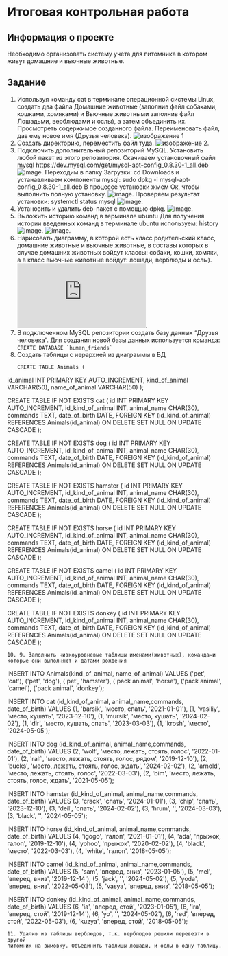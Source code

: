 # Итоговая контрольная работа
## Информация о проекте
Необходимо организовать систему учета для питомника в котором живут
домашние и вьючные животные.
## Задание
1. Используя команду cat в терминале операционной системы Linux, создать два файла Домашние животные (заполнив файл собаками, кошками, хомяками) и Вьючные животными заполнив файл Лошадьми, верблюдами и
ослы), а затем объединить их. Просмотреть содержимое созданного файла. Переименовать файл, дав ему новое имя (Друзья человека).
![изображение 1](https://github.com/AnnMitrakhovich/FinalWork_Linux/blob/main/Linux_1.png)
2. Создать директорию, переместить файл туда.
![изображение 2](https://github.com/AnnMitrakhovich/FinalWork_Linux/blob/main/Linux_2.png).
3. Подключить дополнительный репозиторий MySQL. Установить любой пакет из этого репозитория.
Скачиваем установочный файл mysql https://dev.mysql.com/get/mysql-apt-config_0.8.30-1_all.deb
![image](https://github.com/AnnMitrakhovich/FinalWork_Linux/blob/main/Linux_3.png).
Переходим в папку Загрузки: cd Downloads и устанавливаем компоненты mysql: sudo dpkg -i mysql-apt-config_0.8.30-1_all.deb
В процессе установки жмем Ок, чтобы выполнить полную установку.
![image](https://github.com/AnnMitrakhovich/FinalWork_Linux/blob/main/Linux_4.png).
Проверяем результат установки: systemctl status mysql
![image](https://github.com/AnnMitrakhovich/FinalWork_Linux/blob/main/Linux_5.png).
4. Установить и удалить deb-пакет с помощью dpkg.
![image](https://github.com/AnnMitrakhovich/FinalWork_Linux/blob/main/Linux_6.png).
5. Выложить историю команд в терминале ubuntu
Для получения истории введенных команд в терминале ubuntu используем: history
![image](https://github.com/AnnMitrakhovich/FinalWork_Linux/blob/main/Linux_7.png).
![image](https://github.com/AnnMitrakhovich/FinalWork_Linux/blob/main/Linux_8.png).
6. Нарисовать диаграмму, в которой есть класс родительский класс, домашние животные и вьючные животные, в составы которых в случае домашних животных войдут классы: собаки, кошки, хомяки, а в класс вьючные животные войдут: лошади, верблюды и ослы).
![diagram](https://github.com/AnnMitrakhovich/FinalWork_Linux/blob/main/diagram.pdf).
7. В подключенном MySQL репозитории создать базу данных “Друзья
человека”. Для создания новой базы данных используется команда: ```CREATE DATABASE `human_friends` ```
8. Создать таблицы с иерархией из диаграммы в БД
   ```
   CREATE TABLE Animals (
id_animal INT PRIMARY KEY AUTO_INCREMENT,
kind_of_animal VARCHAR(50),
name_of_animal VARCHAR(50)
);

CREATE TABLE IF NOT EXISTS cat (
	id INT PRIMARY KEY AUTO_INCREMENT,
    id_kind_of_animal INT,
	animal_name CHAR(30),
    commands TEXT,
    date_of_birth DATE,
    FOREIGN KEY (id_kind_of_animal) REFERENCES Animals(id_animal)
    ON DELETE SET NULL
	ON UPDATE CASCADE
);

CREATE TABLE IF NOT EXISTS dog (
	id INT PRIMARY KEY AUTO_INCREMENT,
    id_kind_of_animal INT,
	animal_name CHAR(30),
    commands TEXT,
    date_of_birth DATE,
    FOREIGN KEY (id_kind_of_animal) REFERENCES Animals(id_animal)
    ON DELETE SET NULL
	ON UPDATE CASCADE
);

CREATE TABLE IF NOT EXISTS hamster (
	id INT PRIMARY KEY AUTO_INCREMENT,
    id_kind_of_animal INT,
	animal_name CHAR(30),
    commands TEXT,
    date_of_birth DATE,
    FOREIGN KEY (id_kind_of_animal) REFERENCES Animals(id_animal)
    ON DELETE SET NULL
	ON UPDATE CASCADE
);

CREATE TABLE IF NOT EXISTS horse (
	id INT PRIMARY KEY AUTO_INCREMENT,
    id_kind_of_animal INT,
	animal_name CHAR(30),
    commands TEXT,
    date_of_birth DATE,
    FOREIGN KEY (id_kind_of_animal) REFERENCES Animals(id_animal)
    ON DELETE SET NULL
	ON UPDATE CASCADE
);

CREATE TABLE IF NOT EXISTS camel (
	id INT PRIMARY KEY AUTO_INCREMENT,
    id_kind_of_animal INT,
	animal_name CHAR(30),
    commands TEXT,
    date_of_birth DATE,
    FOREIGN KEY (id_kind_of_animal) REFERENCES Animals(id_animal)
    ON DELETE SET NULL
	ON UPDATE CASCADE
);

CREATE TABLE IF NOT EXISTS donkey (
	id INT PRIMARY KEY AUTO_INCREMENT,
    id_kind_of_animal INT,
	animal_name CHAR(30),
    commands TEXT,
    date_of_birth DATE,
    FOREIGN KEY (id_kind_of_animal) REFERENCES Animals(id_animal)
    ON DELETE SET NULL
	ON UPDATE CASCADE
);
   ```
10. 9. Заполнить низкоуровневые таблицы именами(животных), командами которые они выполняют и датами рождения
```
INSERT INTO Animals(kind_of_animal, name_of_animal) VALUES 
('pet', 'cat'), ('pet', 'dog'), ('pet', 'hamster'), 
('pack animal', 'horse'), ('pack animal', 'camel'), ('pack animal', 'donkey');

INSERT INTO cat (id_kind_of_animal, animal_name,commands, date_of_birth) VALUES 
	(1, 'barsik', 'место, спать', '2021-01-01'),
	(1, 'vasiliy', 'место, кушать', '2023-12-10'),
    (1, 'mursik', 'место, кушать', '2024-02-02'),
    (1, 'dir', 'место, кушать, спать', '2023-03-03'),
    (1, 'krosh', 'место', '2024-05-05');
   
INSERT INTO dog (id_kind_of_animal, animal_name,commands, date_of_birth) VALUES 
	(2, 'wolf', 'место, лежать, стоять, голос', '2022-01-01'),
	(2, 'ralf', 'место, лежать, стоять, голос, рядом', '2019-12-10'),
    (2, 'bucks', 'место, лежать, стоять, голос, ждать', '2024-02-02'),
    (2, 'arnold', 'место, лежать, стоять, голос', '2022-03-03'),
    (2, 'bim', 'место, лежать, стоять, голос, ждать', '2021-05-05');
    
INSERT INTO hamster (id_kind_of_animal, animal_name,commands, date_of_birth) VALUES 
	(3, 'crack', 'спать', '2024-01-01'),
	(3, 'chip', 'спать', '2023-12-10'),
    (3, 'deil', 'спать', '2024-02-02'),
    (3, 'hrum', '', '2024-03-03'),
    (3, 'black', '', '2024-05-05');
    
INSERT INTO horse (id_kind_of_animal, animal_name,commands, date_of_birth) VALUES 
	(4, 'igogo', 'галоп', '2021-01-01'),
	(4, 'ada', 'прыжок, галоп', '2019-12-10'),
    (4, 'yohoo', 'прыжок', '2020-02-02'),
    (4, 'black', 'место', '2022-03-03'),
    (4, 'white', 'галоп', '2018-05-05');
    
INSERT INTO camel (id_kind_of_animal, animal_name,commands, date_of_birth) VALUES 
	(5, 'sam', 'вперед, вниз', '2023-01-05'),
	(5, 'mel', 'вперед, вниз', '2019-12-14'),
    (5, 'jack', '', '2024-05-02'),
    (5, 'yoda', 'вперед, вниз', '2022-05-03'),
    (5, 'vasya', 'вперед, вниз', '2018-05-05');
    
INSERT INTO donkey (id_kind_of_animal, animal_name,commands, date_of_birth) VALUES 
	(6, 'ia', 'вперед, стой', '2023-01-05'),
	(6, 'ira', 'вперед, стой', '2019-12-14'),
    (6, 'yo', '', '2024-05-02'),
    (6, 'red', 'вперед, стой', '2022-05-03'),
    (6, 'kuzya', 'вперед, стой', '2018-05-05');
```
11. Удалив из таблицы верблюдов, т.к. верблюдов решили перевезти в другой
питомник на зимовку. Объединить таблицы лошади, и ослы в одну таблицу.


